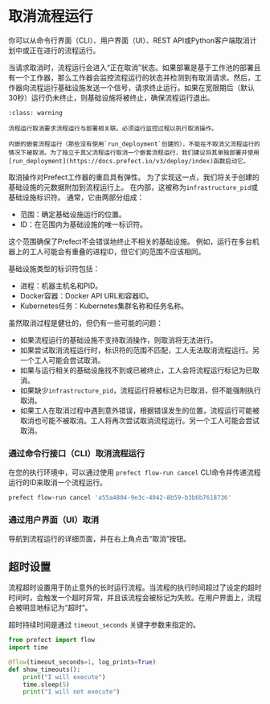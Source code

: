 # 取消流程运行

你可以从命令行界面（CLI）、用户界面（UI）、REST API或Python客户端取消计划中或正在进行的流程运行。

当请求取消时，流程运行会进入“正在取消”状态。如果部署是基于工作池的部署且有一个工作器，那么工作器会监控流程运行的状态并检测到有取消请求。然后，工作器向流程运行基础设施发送一个信号，请求终止运行。如果在宽限期后（默认30秒）运行仍未终止，则基础设施将被终止，确保流程运行退出。

```{admonition} **需要部署**
:class: warning

流程运行取消要求流程运行与部署相关联。必须运行监控过程以执行取消操作。

内嵌的嵌套流程运行（那些没有使用`run_deployment`创建的），不能在不取消父流程运行的情况下被取消。为了独立于其父流程运行取消一个嵌套流程运行，我们建议将其单独部署并使用[run_deployment](https://docs.prefect.io/v3/deploy/index)函数启动它。
```

取消操作对Prefect工作器的重启具有弹性。
为了实现这一点，我们将关于创建的基础设施的元数据附加到流程运行上。
在内部，这被称为`infrastructure_pid`或基础设施标识符。
通常，它由两部分组成：

- 范围：确定基础设施运行的位置。
- ID：在范围内为基础设施的唯一标识符。


这个范围确保了Prefect不会错误地终止不相关的基础设施。
例如，运行在多台机器上的工人可能会有重叠的进程ID，但它们的范围不应该相同。

基础设施类型的标识符包括：

- 进程：机器主机名和PID。
- Docker容器：Docker API URL和容器ID。
- Kubernetes任务：Kubernetes集群名称和任务名称。

虽然取消过程是健壮的，但仍有一些可能的问题：

- 如果流程运行的基础设施不支持取消操作，则取消将无法进行。
- 如果尝试取消流程运行时，标识符的范围不匹配，工人无法取消流程运行。另一个工人可能会尝试取消。
- 如果与运行相关的基础设施找不到或已被终止，工人会将流程运行标记为已取消。
- 如果缺少`infrastructure_pid`，流程运行将被标记为已取消，但不能强制执行取消。
- 如果工人在取消过程中遇到意外错误，根据错误发生的位置，流程运行可能被取消也可能不被取消。工人将再次尝试取消流程运行。另一个工人可能会尝试取消。

### 通过命令行接口（CLI）取消流程运行

在您的执行环境中，可以通过使用 `prefect flow-run cancel` CLI命令并传递流程运行的ID来取消一个流程运行。

```bash
prefect flow-run cancel 'a55a4804-9e3c-4042-8b59-b3b6b7618736'
```

### 通过用户界面（UI）取消

导航到流程运行的详细页面，并在右上角点击“取消”按钮。

## 超时设置

流程超时设置用于防止意外的长时运行流程。当流程的执行时间超过了设定的超时时间时，会触发一个超时异常，并且该流程会被标记为失败。在用户界面上，流程会被明显地标记为“超时”。

超时持续时间是通过 `timeout_seconds` 关键字参数来指定的。

```python
from prefect import flow
import time

@flow(timeout_seconds=1, log_prints=True)
def show_timeouts():
    print("I will execute")
    time.sleep(5)
    print("I will not execute")
```